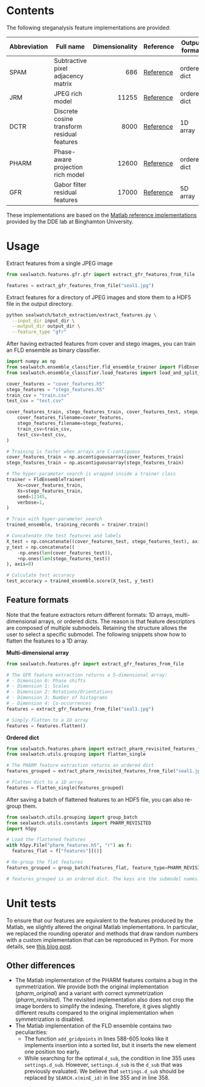 # Contents

The following steganalysis feature implementations are provided:

| Abbreviation | Full name                                   | Dimensionality | Reference                                                   | Output format |
|--------------|---------------------------------------------|---------------:|-------------------------------------------------------------|-------------|
| SPAM         | Subtractive pixel adjacency matrix          |            686 | [Reference](https://doi.org/10.1109/TIFS.2010.2045842)      | ordered dict |
| JRM          | JPEG rich model                             |          11255 | [Reference](https://doi.org/10.1117/12.907495)              | ordered dict |
| DCTR         | Discrete cosine transform residual features |           8000 | [Reference](https://doi.org/10.1109/TIFS.2014.2364918)      | 1D array    |
| PHARM        | Phase-aware projection rich model           |          12600 | [Reference](https://doi.org/10.1117/12.2075239)             | ordered dict |
| GFR          | Gabor filter residual features              |          17000 | [Reference](https://dl.acm.org/doi/10.1145/2756601.2756608) | 5D array  |

These implementations are based on the [Matlab reference implementations](https://dde.binghamton.edu/download/feature_extractors/) provided by the DDE lab at Binghamton University.

# Usage

Extract features from a single JPEG image

```python
from sealwatch.features.gfr.gfr import extract_gfr_features_from_file

features = extract_gfr_features_from_file("seal1.jpg")
```

Extract features for a directory of JPEG images and store them to a HDF5 file in the output directory.

```bash
python sealwatch/batch_extraction/extract_features.py \
  --input_dir input_dir \
  --output_dir output_dir \
  --feature_type "gfr"  
```

After having extracted features from cover and stego images, you can train an FLD ensemble as binary classifier.

```python
import numpy as np
from sealwatch.ensemble_classifier.fld_ensemble_trainer import FldEnsembleTrainer
from sealwatch.ensemble_classifier.load_features import load_and_split_features

cover_features = "cover_features.h5"
stego_features = "stego_features.h5"
train_csv = "train.csv"
test_csv = "test.csv"

cover_features_train, stego_features_train, cover_features_test, stego_features_test = load_and_split_features(
    cover_features_filename=cover_features,
    stego_features_filename=stego_features,
    train_csv=train_csv,
    test_csv=test_csv,
)

# Training is faster when arrays are C-contiguous
cover_features_train = np.ascontiguousarray(cover_features_train)
stego_features_train = np.ascontiguousarray(stego_features_train)

# The hyper-parameter search is wrapped inside a trainer class
trainer = FldEnsembleTrainer(
    Xc=cover_features_train,
    Xs=stego_features_train,
    seed=12345,
    verbose=1,
)

# Train with hyper-parameter search
trained_ensemble, training_records = trainer.train()

# Concatenate the test features and labels
X_test = np.concatenate((cover_features_test, stego_features_test), axis=0)
y_test = np.concatenate((
    -np.ones(len(cover_features_test)),
    +np.ones(len(stego_features_test))
), axis=0)

# Calculate test accuracy
test_accuracy = trained_ensemble.score(X_test, y_test)
```

## Feature formats

Note that the feature extractors return different formats: 1D arrays, multi-dimensional arrays, or ordered dicts.
The reason is that feature descriptors are composed of multiple submodels. Retaining the structure allows the user to select a specific submodel. The following snippets show how to flatten the features to a 1D array.


**Multi-dimensional array**
```python
from sealwatch.features.gfr import extract_gfr_features_from_file

# The GFR feature extraction returns a 5-dimensional array:
# - Dimension 0: Phase shifts
# - Dimension 1: Scales
# - Dimension 2: Rotations/Orientations
# - Dimension 3: Number of histograms
# - Dimension 4: Co-occurrences
features = extract_gfr_features_from_file("seal1.jpg")

# Simply flatten to a 1D array
features = features.flatten()
```

**Ordered dict**
```python
from sealwatch.features.pharm import extract_pharm_revisited_features_from_file
from sealwatch.utils.grouping import flatten_single

# The PHARM feature extraction returns an ordered dict
features_grouped = extract_pharm_revisited_features_from_file("seal1.jpg")

# Flatten dict to a 1D array
features = flatten_single(features_grouped)
```

After saving a batch of flattened features to an HDF5 file, you can also re-group them.
```python
from sealwatch.utils.grouping import group_batch
from sealwatch.utils.constants import PHARM_REVISITED
import h5py

# Load the flattened features
with h5py.File("pharm_features.h5", "r") as f:
  features_flat = f["features"][()]

# Re-group the flat features
features_grouped = group_batch(features_flat, feature_type=PHARM_REVISITED)

# features_grouped is an ordered dict. The keys are the submodel names. Each value is an array with the shape [num_samples, submodel_size].
```

# Unit tests

To ensure that our features are equivalent to the features produced by the Matlab, we slightly altered the original Matlab implementations.
In particular, we replaced the rounding operator and methods that draw random numbers with a custom implementation that can be reproduced in Python.
For more details, see [this blog post](https://www.benediktlorch.com/blog/2023/matlab-to-python/).

## Other differences

- The Matlab implementation of the PHARM features contains a bug in the symmetrization. We provide both the original implementation (*pharm_original*) and a variant with correct symmetrization (*pharm_revisited*). The revisited implementation also does not crop the image borders to simplify the indexing. Therefore, it gives slightly different results compared to the original implementation when symmetrization is disabled.
- The Matlab implementation of the FLD ensemble contains two peculiarities:
  * The function `add_gridpoints` in lines 588-605 looks like it implements insertion into a sorted list, but it inserts the new element one position too early.
  * While searching for the optimal `d_sub`, the condition in line 355 uses `settings.d_sub`. However, `settings.d_sub` is the `d_sub` that was previously evaluated. We believe that `settings.d_sub` should be replaced by `SEARCH.x(minE_id)` in line 355 and in line 358.